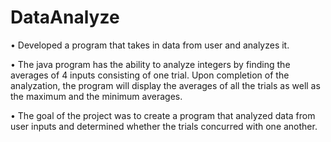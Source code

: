 # DataAnalyze

•	Developed a program that takes in data from user and analyzes it.

•	The java program has the ability to analyze integers by finding the averages of 4 inputs consisting of one trial. Upon completion of the analyzation, the program will display the averages of all the trials as well as the maximum and the minimum averages.

•	The goal of the project was to create a program that analyzed data from user inputs and determined whether the trials concurred with one another. 
